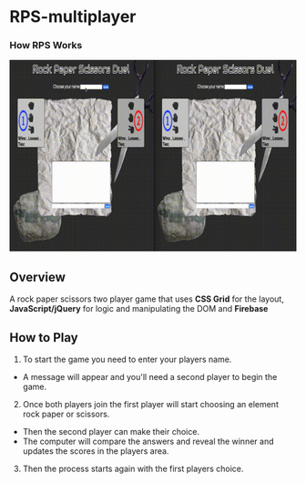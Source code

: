 # RPS-multiplayer

### How RPS Works

<img src="assets/images/rps.gif">

## Overview

A rock paper scissors two player game that uses **CSS Grid** for the layout, **JavaScript/jQuery** for logic and manipulating the DOM and **Firebase**

## How to Play

1. To start the game you need to enter your players name.

- A message will appear and you'll need a second player to begin the game.

2. Once both players join the first player will start choosing an element rock paper or scissors.

- Then the second player can make their choice.
- The computer will compare the answers and reveal the winner and updates the scores in the players area.

3. Then the process starts again with the first players choice.
